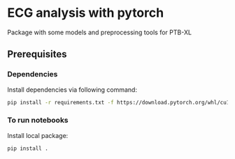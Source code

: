 # ECG analysis with pytorch
Package with some models and preprocessing tools for PTB-XL

## Prerequisites

### Dependencies

Install dependencies via following command:
```bash
pip install -r requirements.txt -f https://download.pytorch.org/whl/cu113/torch_stable.html
```

### To run notebooks
Install local package:
```bash
pip install .
```
